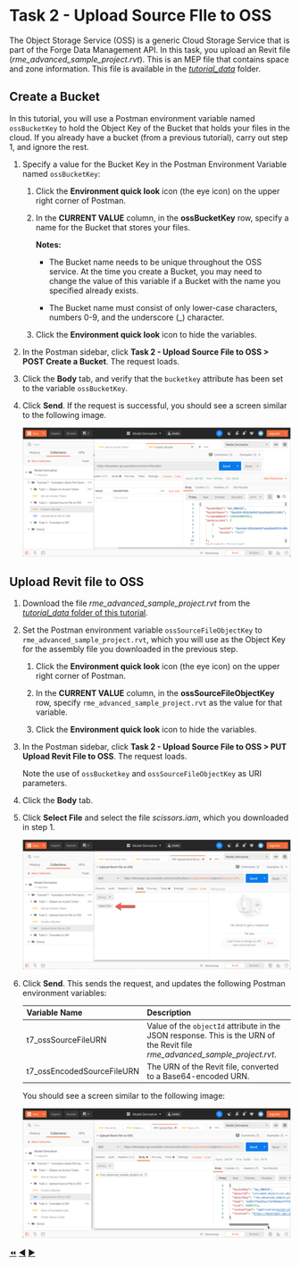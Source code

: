 # Task 2 - Upload Source FIle to OSS

The Object Storage Service (OSS) is a generic Cloud Storage Service that is part of the Forge Data Management API. In this task, you upload an Revit file (*rme_advanced_sample_project.rvt*). This is an MEP file that contains space and zone information. This file is available in the [*tutorial_data*](../tutorial_data) folder.

## Create a Bucket

In this tutorial, you will use a Postman environment variable named `ossBucketKey` to hold the Object Key of the Bucket that holds your files in the cloud. If you already have a bucket (from a previous tutorial), carry out step 1, and ignore the rest.

1. Specify a value for the Bucket Key in the Postman Environment Variable named `ossBucketKey`:

    1. Click the **Environment quick look** icon (the eye icon) on the upper right corner of Postman.

    2. In the **CURRENT VALUE** column, in the **ossBucketKey** row, specify a name for the Bucket that stores your files.

        **Notes:**  
        - The Bucket name needs to be unique throughout the OSS service. At the time you create a Bucket, you may need to change the value of this variable if a Bucket with the name you specified already exists.

        - The Bucket name must consist of only lower-case characters, numbers 0-9, and the underscore (_) character.

    3. Click the **Environment quick look** icon to hide the variables.

4. In the Postman sidebar, click **Task 2 - Upload Source File to OSS > POST Create a Bucket**. The request loads.

5. Click the **Body** tab, and verify that the `bucketkey` attribute has been set to the variable `ossBucketKey`.

5. Click **Send**. If the request is successful, you should see a screen similar to the following image.

    ![Successful Bucket Creation](../images/task2-sucessfull_bucket_creation.png "Successful Bucket Creation")

## Upload Revit file to OSS

1. Download the file *rme_advanced_sample_project.rvt* from the [*tutorial_data* folder of this tutorial](../tutorial_data).

2. Set the Postman environment variable `ossSourceFileObjectKey` to `rme_advanced_sample_project.rvt`, which you will use as the Object Key for the assembly file you downloaded in the previous step. 

   1. Click the **Environment quick look** icon (the eye icon) on the upper right corner of Postman.

   2. In the **CURRENT VALUE** column, in the **ossSourceFileObjectKey** row, specify `rme_advanced_sample_project.rvt` as the value for that variable. 

   3. Click the **Environment quick look** icon to hide the variables.

2. In the Postman sidebar, click **Task 2 - Upload Source File to OSS > PUT Upload Revit File to OSS**. The request loads.

    Note the use of `ossBucketkey` and `ossSourceFileObjectKey` as URI parameters.

3. Click the **Body** tab.

4. Click **Select File** and select the file *scissors.iam*, which you downloaded in step 1.

    ![Select file button](../images/task2-select_files_button.png "Select file button")

5. Click **Send**. This sends the request, and updates the following Postman environment variables:

   | Variable Name                | Description                                                                                                                    |
   |------------------------------|--------------------------------------------------------------------------------------------------------------------------------|
   | t7_ossSourceFileURN          | Value of the `objectId` attribute in the JSON response. This is the URN of the Revit  file *rme_advanced_sample_project.rvt*.  |
   | t7_ossEncodedSourceFileURN   | The URN of the Revit file, converted to a Base64-encoded URN.                                                               |

   You should see a screen similar to the following image:

    ![Successful upload of input file](../images/task2-successful_upload.png "Successful upload of input file")

[:rewind:](../readme.md "readme.md") [:arrow_backward:](task-1.md "Previous task") [:arrow_forward:](task-3.md "Next task")
